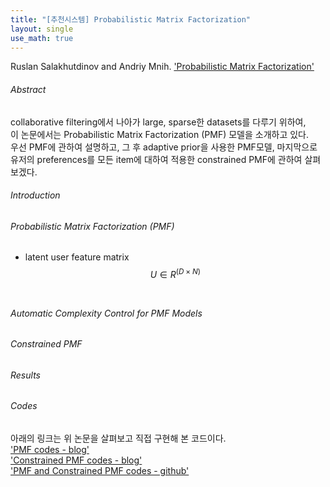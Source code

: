 ```yaml
---
title: "[추천시스템] Probabilistic Matrix Factorization"
layout: single
use_math: true
---
```


Ruslan Salakhutdinov and Andriy Mnih. ['Probabilistic Matrix Factorization'](https://papers.nips.cc/paper/2007/file/d7322ed717dedf1eb4e6e52a37ea7bcd-Paper.pdf)
<br>
###### Abstract
collaborative filtering에서 나아가 large, sparse한 datasets를 다루기 위하여,<br>
이 논문에서는 Probabilistic Matrix Factorization (PMF) 모델을 소개하고 있다.<br>
우선 PMF에 관하여 설명하고, 그 후 adaptive prior을 사용한 PMF모델, 마지막으로 유저의 preferences를 모든 item에 대하여 적용한 constrained PMF에 관하여 살펴보겠다.<br>

###### Introduction

###### Probabilistic Matrix Factorization (PMF)
  - latent user feature matrix $$ U \in R^(D\times N) $$ <br>
###### Automatic Complexity Control for PMF Models

###### Constrained PMF

###### Results

###### Codes
아래의 링크는 위 논문을 살펴보고 직접 구현해 본 코드이다.<br>
['PMF codes - blog'](https://sein-kim.github.io/PMF/) <br>
['Constrained PMF codes - blog'](https://sein-kim.github.io/CPMF/) <br>
['PMF and Constrained PMF codes - github'](https://github.com/Sein-Kim/Recommender_Systems/tree/main/PMF) <br>
